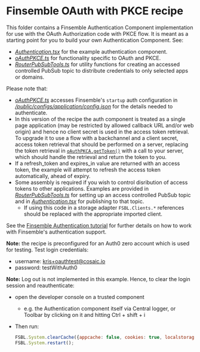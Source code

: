 # Finsemble OAuth with PKCE recipe

This folder contains a Finsemble Authentication Component implementation for use with the OAuth Authorization code with PKCE flow.
It is meant as a starting point for you to build your own Authentication Component. See: 

- [_Authentication.tsx_](Authentication.tsx) for the example authentication component.
- [_oAuthPKCE.ts_](oAuthPKCE.ts) for functionality specific to OAuth and PKCE.
- [_RouterPubSubTools.ts_](RouterPubSubTools.ts) for utility functions for creating an accessed controlled PubSub topic to distribute credentials to only selected apps or domains.

Please note that: 
- [_oAuthPKCE.ts_](oAuthPKCE.ts) accesses Finsemble's `startup` auth configuration in [_/public/configs/application/config.json_](../../../public/configs/application/config.json) for the details needed to authenticate. 
- In this version of the recipe the auth component is treated as a single page application (may be restricted by allowed callback URL and/or web origin) and hence no client secret is used in the access token retrieval. To upgrade it to use a flow with a backchannel and a client secret, access token retrieval that should be performed on a server, replacing the token retrieval in [`oAuthPKCA.getToken()`](oAuthPKCE.ts) with a call to your server, which should handle the retrieval and return the token to you.
- If a refresh_token and expires_in value are returned with an access token, the example will attempt to refresh the access token automatically, ahead of expiry.
- Some assembly is required if you wish to control disribution of access tokens to other applications. Examples are provided in [_RouterPubSubTools.ts_](RouterPubSubTools.ts) for setting up an access controlled PubSub topic and in [_Authentication.tsx_](Authentication.tsx) for publishing to that topic.
  - If using this code in a storage adapter `FSBL.Clients.*` references should be replaced with the appropriate imported client.


See the [Finsemble Authentication tutorial](https://documentation.finsemble.com/tutorial-Authentication.html) for further details on how to work with Finsemble's authentication support.

**Note:** the recipe is preconfigured for an Auth0 zero account which is used for testing. Test login credentials:

- username: kris+oauthtest@cosaic.io
- password: testWithAuth0

**Note:** Log out is not implemented in this example. Hence, to clear the login session and reauthenticate:

- open the developer console on a trusted component
  - e.g. the Authentication component itself via Central logger, or Toolbar by clicking on it and hitting Ctrl + shift + i
- Then run:

  ```javascript
  FSBL.System.clearCache({appcache: false, cookies: true, localstorage: false});
  FSBL.System.restart();
   ```
